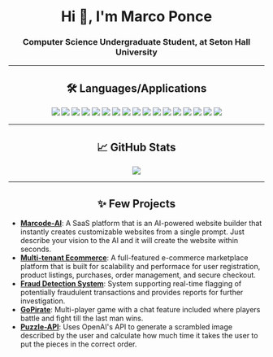 <h1 align="center">Hi 👋, I'm Marco Ponce</h1>
<h3 align="center">Computer Science Undergraduate Student, at Seton Hall University</h3>

---

<h2 align="center"> 🛠️ Languages/Applications </h2>
<p align="center">
  <img src="https://img.shields.io/badge/Code-Racket-informational?style=for-the-badge&logo=racket&color=9F1D20" />
  <img src="https://img.shields.io/badge/Code-Java-informational?style=for-the-badge&logo=openjdk&color=ED8B00" />
  <img src="https://img.shields.io/badge/Code-Python-informational?style=for-the-badge&logo=python&color=3776AB" />
  <img src="https://img.shields.io/badge/Code-SQL-informational?style=for-the-badge&logo=mysql&color=336791" />
  <img src="https://img.shields.io/badge/Code-Javascript-informational?style=for-the-badge&logo=javascript&color=F7DF1E" />
  <img src="https://img.shields.io/badge/Code-Typescript-informational?style=for-the-badge&logo=typescript&color=3178C6" />
  <img src="https://img.shields.io/badge/Code-HTML-informational?style=for-the-badge&logo=html5&color=E34F26" />
  <img src="https://img.shields.io/badge/Code-CSS-informational?style=for-the-badge&logo=css3&color=1572B6" />
  <img src="https://img.shields.io/badge/Tools-React.js-informational?style=for-the-badge&logo=react&color=61DAFB" />
  <img src="https://img.shields.io/badge/Tools-Next.js-informational?style=for-the-badge&logo=next.js&color=000000" />
  <img src="https://img.shields.io/badge/Tools-TailwindCSS-informational?style=for-the-badge&logo=tailwind-css&color=06B6D4" />
  <img src="https://img.shields.io/badge/Tools-Docker-informational?style=for-the-badge&logo=docker&color=2496ED" />
  <img src="https://img.shields.io/badge/Tools-FastAPI-informational?style=for-the-badge&logo=fastapi&color=008080" />
  <img src="https://img.shields.io/badge/Tools-AWS-informational?style=for-the-badge&logo=amazon-aws&color=232F3E" />
  <img src="https://img.shields.io/badge/Tools-Azure-informational?style=for-the-badge&logo=microsoft-azure&color=0078D4" />
  <img src="https://img.shields.io/badge/OS-Linux-informational?style=for-the-badge&logo=linux&color=000000" />
  <img src="https://img.shields.io/badge/OS-Windows%2010/11-informational?style=for-the-badge&logo=windows&color=0078D6" />
</p>

---

<h2 align="center"> 📈 GitHub Stats</h2>
<p align="center">
  <img src="https://github-readme-stats-new-poncema4s-projects.vercel.app/api/top-langs/?username=poncema4&theme=tokyonight&count-private=true"/>
</p>

---
 
<h2 align="center">✨ Few Projects</h2>

- **[Marcode-AI](https://github.com/poncema4/Marcode-AI)**: A SaaS platform that is an AI-powered website builder that instantly creates customizable websites from a single prompt. Just describe your vision to the AI and it will create the website within seconds.
- **[Multi-tenant Ecommerce](https://github.com/poncema4/multitenant-ecommerce)**: A full-featured e-commerce marketplace platform that is built for scalability and performace for user registration, product listings, purchases, order management, and secure checkout.
- **[Fraud Detection System](https://github.com/poncema4/Fraud-Detection-System)**: System supporting real-time flagging of potentially fraudulent transactions and provides reports for further investigation.
- **[GoPirate](https://github.com/poncema4/GoPirate)**: Multi-player game with a chat feature included where players battle and fight till the last man wins.
- **[Puzzle-API](https://github.com/poncema4/Puzzle-API)**: Uses OpenAI's API to generate a scrambled image described by the user and calculate how much time it takes the user to put the pieces in the correct order.
